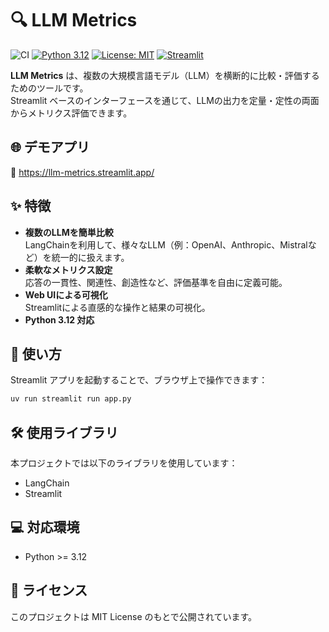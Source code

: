 # 🔍 LLM Metrics

![CI](https://img.shields.io/badge/CI-passed-green)
[![Python 3.12](https://img.shields.io/badge/python-3.12-blue.svg)](https://www.python.org/downloads/release/python-3120/)
[![License: MIT](https://img.shields.io/badge/License-MIT-yellow.svg)](https://opensource.org/licenses/MIT)
[![Streamlit](https://img.shields.io/badge/streamlit-1.44.1-ff4b4b?logo=streamlit&logoColor=white)](https://streamlit.io/)


**LLM Metrics** は、複数の大規模言語モデル（LLM）を横断的に比較・評価するためのツールです。  
Streamlit ベースのインターフェースを通じて、LLMの出力を定量・定性の両面からメトリクス評価できます。

## 🌐 デモアプリ
🔗 https://llm-metrics.streamlit.app/

## ✨ 特徴

- **複数のLLMを簡単比較**  
  LangChainを利用して、様々なLLM（例：OpenAI、Anthropic、Mistralなど）を統一的に扱えます。
- **柔軟なメトリクス設定**  
  応答の一貫性、関連性、創造性など、評価基準を自由に定義可能。
- **Web UIによる可視化**  
  Streamlitによる直感的な操作と結果の可視化。
- **Python 3.12 対応**

## 🚀 使い方

Streamlit アプリを起動することで、ブラウザ上で操作できます：

```bash
uv run streamlit run app.py
```

## 🛠 使用ライブラリ
本プロジェクトでは以下のライブラリを使用しています：
- LangChain
- Streamlit

## 💻 対応環境

- Python >= 3.12

## 📄 ライセンス
このプロジェクトは MIT License のもとで公開されています。